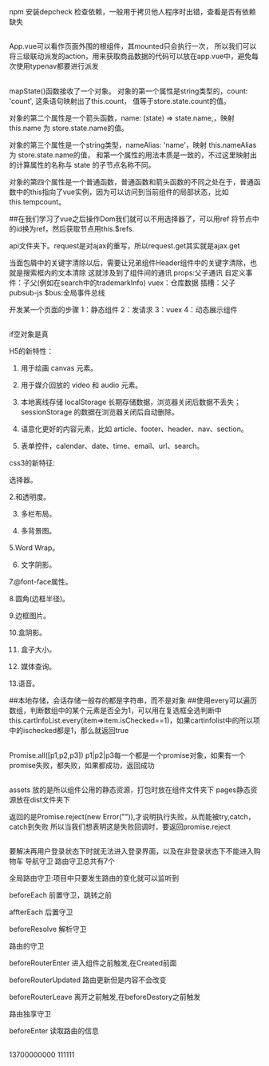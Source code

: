 npm 安装depcheck 检查依赖，一般用于拷贝他人程序时出错，查看是否有依赖缺失

##
App.vue可以看作页面外围的根组件，其mounted只会执行一次，
所以我们可以将三级联动派发的action，用来获取商品数据的代码可以放在app.vue中，避免每次使用typenav都要进行派发

##
mapState()函数接收了一个对象。
对象的第一个属性是string类型的，count: 'count', 这条语句映射出了this.count， 值等于store.state.count的值。

对象的第二个属性是一个箭头函数，name: (state) => state.name,，映射 this.name 为 store.state.name的值。

对象的第三个属性是一个string类型，nameAlias: 'name'，映射 this.nameAlias 为 store.state.name的值， 和第一个属性的用法本质是一致的，不过这里映射出的计算属性的名称与 state 的子节点名称不同。

对象的第四个属性是一个普通函数，普通函数和箭头函数的不同之处在于，普通函数中的this指向了vue实例，因为可以访问到当前组件的局部状态，比如this.tempcount。

##在我们学习了vue之后操作Dom我们就可以不用选择器了，可以用ref
将节点中的id换为ref，然后获取节点用this.$refs.

api文件夹下。request是对ajax的重写，所以request.get其实就是ajax.get

当面包屑中的关键字清除以后，需要让兄弟组件Header组件中的关键字清除，也就是搜索框内的文本清除
这就涉及到了组件间的通讯
props:父子通讯
自定义事件：子父(例如在search中的trademarkInfo)
vuex：仓库数据
插槽：父子
pubsub-js
$bus:全局事件总线

开发某一个页面的步骤
1：静态组件
2：发请求
3：vuex
4：动态展示组件
##
if空对象是真

H5的新特性：

1. 用于绘画 canvas 元素。

2. 用于媒介回放的 video 和 audio 元素。

3. 本地离线存储 localStorage 长期存储数据，浏览器关闭后数据不丢失；sessionStorage 的数据在浏览器关闭后自动删除。

4. 语意化更好的内容元素，比如 article、footer、header、nav、section。

5. 表单控件，calendar、date、time、email、url、search。

css3的新特征:

选择器。

2.和透明度。

3. 多栏布局。

4. 多背景图。

5.Word Wrap。

6. 文字阴影。

7.@font-face属性。

8.圆角(边框半径)。

9.边框图片。

10.盒阴影。

11. 盒子大小。

12. 媒体查询。

13.语音。 

##本地存储，会话存储一般存的都是字符串，而不是对象
##使用every可以遍历数组，判断数组中的某个元素是否全为1，可以用在复选框全选判断中
this.cartInfoList.every(item=>item.isChecked==1)，如果cartinfolist中的所以项中的ischecked都是1，那么就返回true

##
Promise.all([p1,p2,p3])
p1|p2|p3每一个都是一个promise对象，如果有一个promise失败，都失败，如果都成功，返回成功

##
assets 放的是所以组件公用的静态资源，打包时放在组件文件夹下
pages静态资源放在dist文件夹下

返回的是Promise.reject(new Error("")),才说明执行失败，从而能被try,catch，catch到失败
所以当我们想表明这是失败回调时，要返回promise.reject

##
要解决再用户登录状态下时就无法进入登录界面，以及在非登录状态下不能进入购物车
导航守卫
    路由守卫总共有7个

全局路由守卫:项目中只要发生路由的变化就可以监听到

beforeEach 前置守卫，跳转之前

affterEach 后置守卫

beforeResolve 解析守卫

路由的守卫

beforeRouterEnter 进入组件之前触发,在Created前面

beforeRouterUpdated 路由更新但是内容不会改变

beforeRouterLeave 离开之前触发,在beforeDestory之前触发

路由独享守卫

beforeEnter 读取路由的信息

##
13700000000  111111